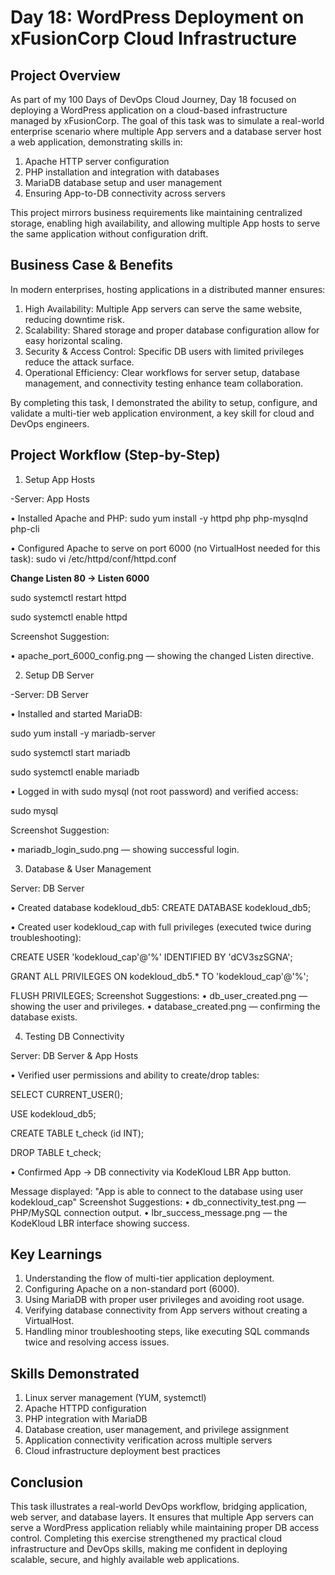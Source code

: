 # Day 18: WordPress Deployment on xFusionCorp Cloud Infrastructure

## Project Overview
As part of my 100 Days of DevOps Cloud Journey, Day 18 focused on deploying a WordPress application on a cloud-based infrastructure managed by xFusionCorp. The goal of this task was to simulate a real-world enterprise scenario where multiple App servers and a database server host a web application, demonstrating skills in:

1. Apache HTTP server configuration
2. PHP installation and integration with databases
3. MariaDB database setup and user management
4. Ensuring App-to-DB connectivity across servers

This project mirrors business requirements like maintaining centralized storage, enabling high availability, and allowing multiple App hosts to serve the same application without configuration drift.

## Business Case & Benefits
In modern enterprises, hosting applications in a distributed manner ensures:

1. High Availability: Multiple App servers can serve the same website, reducing downtime risk.
2. Scalability: Shared storage and proper database configuration allow for easy horizontal scaling.
3. Security & Access Control: Specific DB users with limited privileges reduce the attack surface.
4. Operational Efficiency: Clear workflows for server setup, database management, and connectivity testing enhance team collaboration.

By completing this task, I demonstrated the ability to setup, configure, and validate a multi-tier web application environment, a key skill for cloud and DevOps engineers.

## Project Workflow (Step-by-Step)
1. Setup App Hosts

-Server: App Hosts

•	Installed Apache and PHP: sudo yum install -y httpd php php-mysqlnd php-cli

•	Configured Apache to serve on port 6000 (no VirtualHost needed for this task): sudo vi /etc/httpd/conf/httpd.conf

**Change Listen 80 → Listen 6000**

sudo systemctl restart httpd

sudo systemctl enable httpd

Screenshot Suggestion:

•	apache_port_6000_config.png — showing the changed Listen directive.

2. Setup DB Server

-Server: DB Server

•	Installed and started MariaDB: 

sudo yum install -y mariadb-server

sudo systemctl start mariadb

sudo systemctl enable mariadb

•	Logged in with sudo mysql (not root password) and verified access:

sudo mysql

Screenshot Suggestion:

•	mariadb_login_sudo.png — showing successful login.

3. Database & User Management

Server: DB Server

•	Created database kodekloud_db5: CREATE DATABASE kodekloud_db5;

•	Created user kodekloud_cap with full privileges (executed twice during troubleshooting):

CREATE USER 'kodekloud_cap'@'%' IDENTIFIED BY 'dCV3szSGNA';

GRANT ALL PRIVILEGES ON kodekloud_db5.* TO 'kodekloud_cap'@'%';

FLUSH PRIVILEGES;
Screenshot Suggestions:
•	db_user_created.png — showing the user and privileges.
•	database_created.png — confirming the database exists.

4. Testing DB Connectivity

Server: DB Server & App Hosts

•	Verified user permissions and ability to create/drop tables:

SELECT CURRENT_USER();

USE kodekloud_db5;

CREATE TABLE t_check (id INT);

DROP TABLE t_check;

•	Confirmed App → DB connectivity via KodeKloud LBR App button.

Message displayed: "App is able to connect to the database using user kodekloud_cap"
Screenshot Suggestions:
•	db_connectivity_test.png — PHP/MySQL connection output.
•	lbr_success_message.png — the KodeKloud LBR interface showing success.

## Key Learnings
1. Understanding the flow of multi-tier application deployment.
2. Configuring Apache on a non-standard port (6000).
3. Using MariaDB with proper user privileges and avoiding root usage.
4. Verifying database connectivity from App servers without creating a VirtualHost.
5. Handling minor troubleshooting steps, like executing SQL commands twice and resolving access issues.

## Skills Demonstrated
1. Linux server management (YUM, systemctl)
2. Apache HTTPD configuration
3. PHP integration with MariaDB
4. Database creation, user management, and privilege assignment
5. Application connectivity verification across multiple servers
6. Cloud infrastructure deployment best practices

## Conclusion
This task illustrates a real-world DevOps workflow, bridging application, web server, and database layers. It ensures that multiple App servers can serve a WordPress application reliably while maintaining proper DB access control. Completing this exercise strengthened my practical cloud infrastructure and DevOps skills, making me confident in deploying scalable, secure, and highly available web applications.
